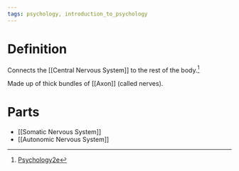 ```yaml
---
tags: psychology, introduction_to_psychology
---
```


# Definition

Connects the [[Central Nervous System]] to the rest of the body.[^1]

Made up of thick bundles of [[Axon]] (called nerves).

# Parts
- [[Somatic Nervous System]]
- [[Autonomic Nervous System]]

[^1]: [Psychology2e](zotero://open-pdf/library/items/SSTBV7L5?page=96)